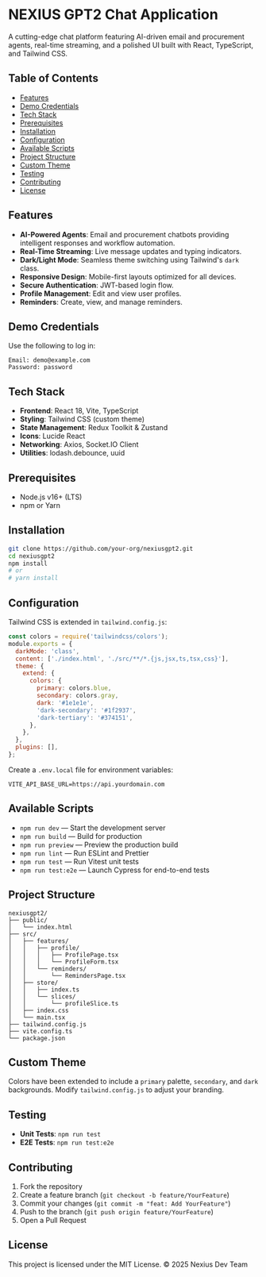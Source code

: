 # NEXIUS GPT2 Chat Application

A cutting-edge chat platform featuring AI-driven email and procurement agents, real-time streaming, and a polished UI built with React, TypeScript, and Tailwind CSS.

## Table of Contents

- [Features](#features)
- [Demo Credentials](#demo-credentials)
- [Tech Stack](#tech-stack)
- [Prerequisites](#prerequisites)
- [Installation](#installation)
- [Configuration](#configuration)
- [Available Scripts](#available-scripts)
- [Project Structure](#project-structure)
- [Custom Theme](#custom-theme)
- [Testing](#testing)
- [Contributing](#contributing)
- [License](#license)

## Features

- **AI-Powered Agents**: Email and procurement chatbots providing intelligent responses and workflow automation.
- **Real-Time Streaming**: Live message updates and typing indicators.
- **Dark/Light Mode**: Seamless theme switching using Tailwind's `dark` class.
- **Responsive Design**: Mobile-first layouts optimized for all devices.
- **Secure Authentication**: JWT-based login flow.
- **Profile Management**: Edit and view user profiles.
- **Reminders**: Create, view, and manage reminders.

## Demo Credentials

Use the following to log in:

```plaintext
Email: demo@example.com
Password: password
```

## Tech Stack

- **Frontend**: React 18, Vite, TypeScript
- **Styling**: Tailwind CSS (custom theme)
- **State Management**: Redux Toolkit & Zustand
- **Icons**: Lucide React
- **Networking**: Axios, Socket.IO Client
- **Utilities**: lodash.debounce, uuid

## Prerequisites

- Node.js v16+ (LTS)
- npm or Yarn

## Installation

```bash
git clone https://github.com/your-org/nexiusgpt2.git
cd nexiusgpt2
npm install
# or
# yarn install
```

## Configuration

Tailwind CSS is extended in `tailwind.config.js`:

```js
const colors = require('tailwindcss/colors');
module.exports = {
  darkMode: 'class',
  content: ['./index.html', './src/**/*.{js,jsx,ts,tsx,css}'],
  theme: {
    extend: {
      colors: {
        primary: colors.blue,
        secondary: colors.gray,
        dark: '#1e1e1e',
        'dark-secondary': '#1f2937',
        'dark-tertiary': '#374151',
      },
    },
  },
  plugins: [],
};
```

Create a `.env.local` file for environment variables:

```dotenv
VITE_API_BASE_URL=https://api.yourdomain.com
```

## Available Scripts

- `npm run dev` — Start the development server
- `npm run build` — Build for production
- `npm run preview` — Preview the production build
- `npm run lint` — Run ESLint and Prettier
- `npm run test` — Run Vitest unit tests
- `npm run test:e2e` — Launch Cypress for end-to-end tests

## Project Structure

```plaintext
nexiusgpt2/
├── public/
│   └── index.html
├── src/
│   ├── features/
│   │   ├── profile/
│   │   │   ├── ProfilePage.tsx
│   │   │   └── ProfileForm.tsx
│   │   └── reminders/
│   │       └── RemindersPage.tsx
│   ├── store/
│   │   ├── index.ts
│   │   └── slices/
│   │       └── profileSlice.ts
│   ├── index.css
│   └── main.tsx
├── tailwind.config.js
├── vite.config.ts
└── package.json
```

## Custom Theme

Colors have been extended to include a `primary` palette, `secondary`, and `dark` backgrounds. Modify `tailwind.config.js` to adjust your branding.

## Testing

- **Unit Tests**: `npm run test`
- **E2E Tests**: `npm run test:e2e`

## Contributing

1. Fork the repository
2. Create a feature branch (`git checkout -b feature/YourFeature`)
3. Commit your changes (`git commit -m "feat: Add YourFeature"`)
4. Push to the branch (`git push origin feature/YourFeature`)
5. Open a Pull Request

## License

This project is licensed under the MIT License. © 2025 Nexius Dev Team